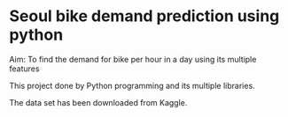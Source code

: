 # Seoul bike demand prediction using python


Aim: To find the demand for bike per hour in a day using its multiple features

This project done by Python programming and its multiple libraries.

The data set has been downloaded from Kaggle.
